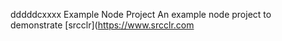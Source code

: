 dddddcxxxx Example Node Project
An example node project to demonstrate [srcclr](https://www.srcclr.com
